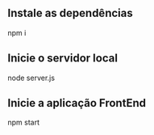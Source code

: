 ## Instale as dependências
npm i

## Inicie o servidor local
node server.js

## Inicie a aplicação FrontEnd
npm start
